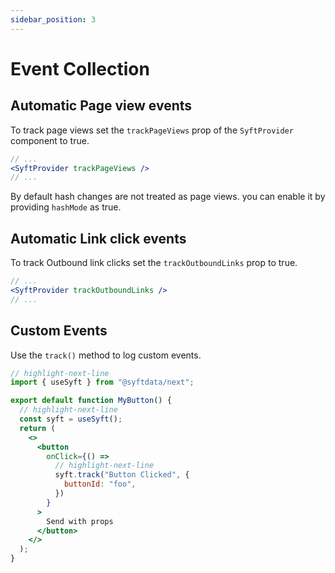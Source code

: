 ```yaml
---
sidebar_position: 3
---
```


# Event Collection

## Automatic Page view events

To track page views set the `trackPageViews` prop of the `SyftProvider` component to true.

```jsx title="src/pages/_app.tsx"
// ...
<SyftProvider trackPageViews />
// ...
```

By default hash changes are not treated as page views. you can enable it by providing `hashMode` as true.

## Automatic Link click events

To track Outbound link clicks set the `trackOutboundLinks` prop to true.

```jsx title="src/pages/_app.tsx"
// ...
<SyftProvider trackOutboundLinks />
// ...
```

## Custom Events

Use the `track()` method to log custom events.

```jsx title="src/components/MyButton.tsx"
// highlight-next-line
import { useSyft } from "@syftdata/next";

export default function MyButton() {
  // highlight-next-line
  const syft = useSyft();
  return (
    <>
      <button
        onClick={() =>
          // highlight-next-line
          syft.track("Button Clicked", {
            buttonId: "foo",
          })
        }
      >
        Send with props
      </button>
    </>
  );
}
```
